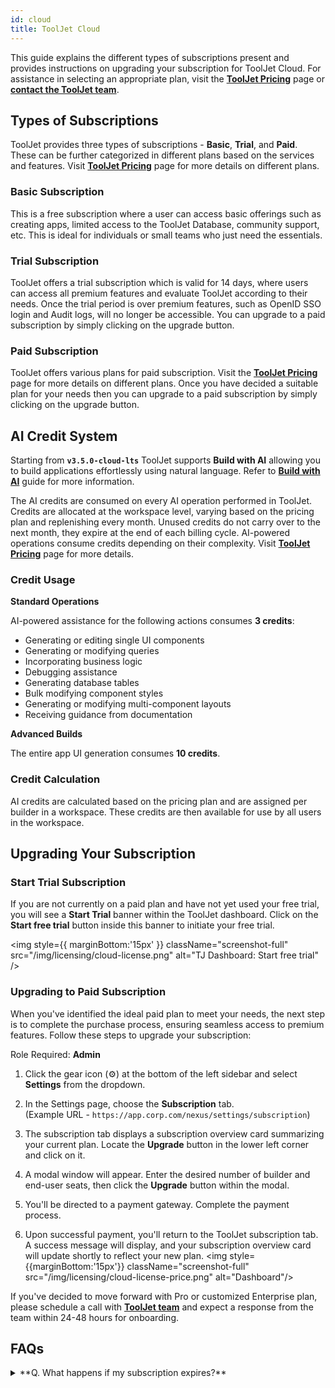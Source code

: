 ```yaml
---
id: cloud
title: ToolJet Cloud
---
```


This guide explains the different types of subscriptions present and provides instructions on upgrading your subscription for ToolJet Cloud. For assistance in selecting an appropriate plan, visit the **[ToolJet Pricing](https://www.tooljet.ai/pricing)** page or **[contact the ToolJet team](mailto:hello@tooljet.com)**.

## Types of Subscriptions

ToolJet provides three types of subscriptions - **Basic**, **Trial**, and **Paid**. These can be further categorized in different plans based on the services and features. Visit **[ToolJet Pricing](https://www.tooljet.ai/pricing)** page for more details on different plans.

### Basic Subscription

This is a free subscription where a user can access basic offerings such as creating apps, limited access to the ToolJet Database, community support, etc. This is ideal for individuals or small teams who just need the essentials.

### Trial Subscription

ToolJet offers a trial subscription which is valid for 14 days, where users can access all premium features and evaluate ToolJet according to their needs. Once the trial period is over premium features, such as OpenID SSO login and Audit logs, will no longer be accessible. You can upgrade to a paid subscription by simply clicking on the upgrade button.

### Paid Subscription

ToolJet offers various plans for paid subscription. Visit the **[ToolJet Pricing](https://www.tooljet.ai/pricing)** page for more details on different plans. Once you have decided a suitable plan for your needs then you can upgrade to a paid subscription by simply clicking on the upgrade button.

## AI Credit System

Starting from **`v3.5.0-cloud-lts`** ToolJet supports **Build with AI** allowing you to build applications effortlessly using natural language. Refer to **[Build with AI](/docs/build-with-ai/overview)** guide for more information. 

The AI credits are consumed on every AI operation performed in ToolJet. Credits are allocated at the workspace level, varying based on the pricing plan and replenishing every month. Unused credits do not carry over to the next month, they expire at the end of each billing cycle. AI-powered operations consume credits depending on their complexity. Visit **[ToolJet Pricing](https://www.tooljet.ai/pricing)** page for more details.

### Credit Usage

**Standard Operations**


AI-powered assistance for the following actions consumes **3 credits**:

- Generating or editing single UI components
- Generating or modifying queries
- Incorporating business logic
- Debugging assistance
- Generating database tables
- Bulk modifying component styles
- Generating or modifying multi-component layouts
- Receiving guidance from documentation

**Advanced Builds**

The entire app UI generation consumes **10 credits**.

### Credit Calculation

AI credits are calculated based on the pricing plan and are assigned per builder in a workspace. These credits are then available for use by all users in the workspace.

## Upgrading Your Subscription

### Start Trial Subscription

If you are not currently on a paid plan and have not yet used your free trial, you will see a **Start Trial** banner within the ToolJet dashboard. Click on the **Start free trial** button inside this banner to initiate your free trial.

<img style={{ marginBottom:'15px' }} className="screenshot-full" src="/img/licensing/cloud-license.png" alt="TJ Dashboard: Start free trial" />

### Upgrading to Paid Subscription

When you've identified the ideal paid plan to meet your needs, the next step is to complete the purchase process, ensuring seamless access to premium features. Follow these steps to upgrade your subscription:

Role Required: **Admin**

1. Click the gear icon (⚙️) at the bottom of the left sidebar and select **Settings** from the dropdown.

2. In the Settings page, choose the **Subscription** tab. <br/> 
    (Example URL - `https://app.corp.com/nexus/settings/subscription`)

3. The subscription tab displays a subscription overview card summarizing your current plan. Locate the **Upgrade** button in the lower left corner and click on it.

4. A modal window will appear. Enter the desired number of builder and end-user seats, then click the **Upgrade** button within the modal.

5. You'll be directed to a payment gateway. Complete the payment process.

6. Upon successful payment, you'll return to the ToolJet subscription tab. A success message will display, and your subscription overview card will update shortly to reflect your new plan.
    <img style={{marginBottom:'15px'}} className="screenshot-full" src="/img/licensing/cloud-license-price.png" alt="Dashboard"/>

If you've decided to move forward with Pro or customized Enterprise plan, please schedule a call with **[ToolJet team](mailto:hello@tooljet.com)** and expect a response from the team within 24-48 hours for onboarding.

## FAQs

<details>
    <summary>
     **Q. What happens if my subscription expires?**
    </summary>

If your paid or trial license key expires, your instance will revert to the Basic plan. You will lose access to premium features such as OpenID SSO login and Audit logs, but no data will be lost. You can renew anytime to regain access to premium features.

</details>
